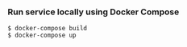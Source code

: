 ### Run service locally using Docker Compose

```shell
$ docker-compose build
$ docker-compose up
```